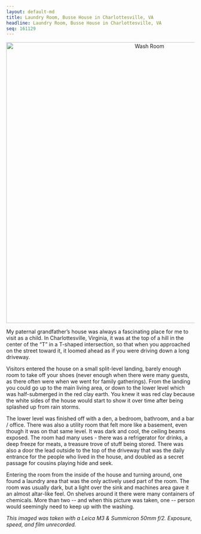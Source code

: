 ```yaml
---
layout: default-md
title: Laundry Room, Busse House in Charlottesville, VA
headline: Laundry Room, Busse House in Charlottesville, VA
seq: 161129
---
```



<p  align="center"><a data-flickr-embed="true"  href="https://www.flickr.com/photos/bussefoto/6584839011/in/album-72157628386392069/" title="Wash Room"><img src="https://c4.staticflickr.com/8/7171/6584839011_6a3d1c85fd_z.jpg" width="750" alt="Wash Room"></a><script async src="//embedr.flickr.com/assets/client-code.js" charset="utf-8"></script></p>

My paternal grandfather’s house was always a fascinating place for me to visit as a child. In Charlottesville, Virginia, it was at the top of a hill in the center of the “T” in a T-shaped intersection, so that when you approached on the street toward it, it loomed ahead as if you were driving down a long driveway.

Visitors entered the house on a small split-level landing, barely enough room to take off your shoes (never enough when there were many guests, as there often were when we went for family gatherings). From the landing you could go up to the main living area, or down to the lower level which was half-submerged in the red clay earth. You knew it was red clay because the white sides of the house would start to show it over time after being splashed up from rain storms.

The lower level was finished off with a den, a bedroom, bathroom, and a bar / office. There was also a utility room that felt more like a basement, even though it was on that same level. It was dark and cool, the ceiling beams exposed. The room had many uses - there was a refrigerator for drinks, a deep freeze for meats, a treasure trove of stuff being stored. There was also a door the lead outside to the top of the driveway that was the daily entrance for the people who lived in the house, and doubled as a secret passage for cousins playing hide and seek.

Entering the room from the inside of the house and turning around, one found a laundry area that was the only actively used part of the room. The room was usually dark, but a light over the sink and machines area gave it an almost altar-like feel. On shelves around it there were many containers of chemicals. More than two -- and when this picture was taken, one -- person would seemingly need to keep up with the washing.

<em>This imaged was taken with a Leica M3 & Summicron 50mm f/2. Exposure, speed, and film unrecorded.</em>
